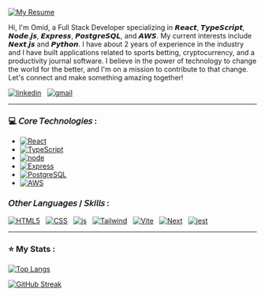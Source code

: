   <a href="https://github.com/omidzed/omidzed/blob/main/Omid Asadi - Resume.pdf"><img src="https://img.shields.io/badge/resume-purple?style=for-the-badge&logoSize=auto&label=my&labelColor=grey" alt="My Resume"></a>

  Hi, I'm Omid, a Full Stack Developer specializing in 𝙍𝙚𝙖𝙘𝙩, 𝙏𝙮𝙥𝙚𝙎𝙘𝙧𝙞𝙥𝙩, 𝙉𝙤𝙙𝙚.𝙟𝙨, 𝙀𝙭𝙥𝙧𝙚𝙨𝙨, 𝙋𝙤𝙨𝙩𝙜𝙧𝙚𝙎𝙌𝙇, and 𝘼𝙒𝙎. My current interests include 𝙉𝙚𝙭𝙩.𝙟𝙨 and 𝙋𝙮𝙩𝙝𝙤𝙣. I have about 2 years of experience in the industry and I have built applications related to sports betting, cryptocurrency, and a productivity journal software. I believe in the power of technology to change the world for the better, and I'm on a mission to contribute to that change. Let's connect and make something amazing together!



    
[![linkedin][linkedin.js]][linkedin-url] &nbsp; [![gmail][gmail.js]][gmail-url]


 
---

<div align="left">
  
### 💻 𝘊𝘰𝘳𝘦 𝘛𝘦𝘤𝘩𝘯𝘰𝘭𝘰𝘨𝘪𝘦𝘴 :

- [![React][React.js]][React-url] 
- [![TypeScript][TypeScript.js]][TypeScript-url] 
- [![node][node.js]][node-url] 
- [![Express][Express.js]][Express-url]
- [![PostgreSQL][PostgreSQL.js]][PostgreSQL-url] 
- [![AWS][AWS.js]][AWS-url]
  



###  𝘖𝘵𝘩𝘦𝘳 𝘓𝘢𝘯𝘨𝘶𝘢𝘨𝘦𝘴 / 𝘚𝘬𝘪𝘭𝘭𝘴  :
[![HTML5][HTML5.js]][HTML5-url] &nbsp; [![CSS][CSS.js]][CSS-url] &nbsp;  [![js][js.js]][js-url] &nbsp; [![Tailwind][Tailwind.js]][Tailwind-url]  &nbsp; [![Vite][Vite.js]][Vite-url] &nbsp; [![Next][Next.js]][Next-url] &nbsp; [![jest][jest.js]][jest-url]

</a>
   </div>

 

---

<div align="left">
  
<h3> ⭐ My Stats : </h3>

[![Top Langs](https://github-readme-stats.vercel.app/api/top-langs/?username=omidzed&layout=compact&theme=vision-friendly-dark)](https://github.com/omidzed/github-readme-stats)

[![GitHub Streak](https://streak-stats.demolab.com?user=omidzed&theme=chartreuse-dark&date_format=n%2Fj%5B%2FY%5D)](https://git.io/streak-stats)

</div>


[jest.js]: https://img.shields.io/badge/jest-maroon?style=for-the-badge&logo=jest&logoSize=auto
[jest-url]: https://jestjs.io/
[gmail.js]: https://img.shields.io/badge/Gmail-D14836?style=for-the-badge&logo=gmail&logoColor=white
[gmail-url]: mailto:omid.develops@gmail.com
[linkedin.js]: https://img.shields.io/badge/linkedin-%230077B5.svg?style=for-the-badge&logo=linkedin&logoColor=white
[linkedin-url]: https://www.linkedin.com/in/omidzasadi/
[node.js]:  https://img.shields.io/badge/Node.js-339933?style=for-the-badge&logo=node.js&logoColor=white
[node-url]: https://nodejs.org/en
[js.js]: https://img.shields.io/badge/javascript-yellow?style=for-the-badge&logo=javascript&logoColor=black&logoSize=auto
[js-url]: https://developer.mozilla.org/en-US/docs/Web/JavaScript
[Tailwind.js]: https://img.shields.io/badge/Tailwind%20css-%230F172A?style=for-the-badge&logo=Tailwind%20css&logoColor=%2338BDF8&logoSize=auto
[Tailwind-url]: https://tailwindcss.com/
[CSS.js]: https://img.shields.io/badge/css3-%230277BD?style=for-the-badge&logo=css3&logoColor=white&logoSize=auto
[CSS-url]: https://www.w3.org/Style/CSS/Overview.en.html/
[HTML5.js]: https://img.shields.io/badge/html5-%23E14E1D?style=for-the-badge&logo=html5&logoColor=white&logoSize=auto
[HTML5-url]: https://dev.w3.org/html5/spec-LC/
[AWS.js]: https://img.shields.io/badge/Amazon%20Web%20Services-%23212E3D?style=for-the-badge&logo=Amazon%20Web%20Services&logoColor=%23F1931C&logoSize=auto
[AWS-url]: https://aws.amazon.com/
[TypeScript.js]: https://img.shields.io/badge/TypeScript-3178C6?style=for-the-badge&logo=typescript&logoColor=white
[TypeScript-url]: https://www.typescriptlang.org/
[PostgreSQL.js]: https://img.shields.io/badge/postgresql-%23336791?style=for-the-badge&logo=postgresql&logoColor=white&logoSize=auto
[PostgreSQL-url]: https://www.postgresql.org/
[Vite.js]: https://img.shields.io/badge/Vite-B73BFE?style=for-the-badge&logo=vite&logoColor=FFD62E
[Vite-url]: https://vitejs.dev/
[TypeScript.js]: https://shields.io/badge/TypeScript-3178C6?logo=TypeScript&logoColor=FFF&style=flat-square
[TypeScript-url]: https://www.typescriptlang.org/
[issues-shield]: https://img.shields.io/github/issues/github_username/repo_name.svg?style=for-the-badge
[issues-url]: https://github.com/github_username/repo_name/issues
[license-shield]: https://img.shields.io/github/license/github_username/repo_name.svg?style=for-the-badge
[license-url]: https://github.com/github_username/repo_name/blob/master/LICENSE.txt
[linkedin-shield]: https://img.shields.io/badge/-LinkedIn-black.svg?style=for-the-badge&logo=linkedin&colorB=555
[linkedin-url]: https://linkedin.com/in/linkedin_username
[product-screenshot]: images/screenshot.png
[Next.js]: https://img.shields.io/badge/next.js-000000?style=for-the-badge&logo=nextdotjs&logoColor=white
[Next-url]: https://nextjs.org/
[React.js]: https://img.shields.io/badge/react-%2323272F?style=for-the-badge&logo=react&logoColor=%2357C0D7&logoSize=auto
[React-url]: https://reactjs.org/
[Express.js]: https://img.shields.io/badge/EXPRESS-555555?style=for-the-badge&logo=express&logoColor=white
[Express-url]: https://expressjs.com/

<!--
## <a href="https://github.com/omidzed/omidzed/blob/main/Omid-Resume.pdf">  📄 View My Resume</a>
**omidzed/omidzed** is a ✨ _special_ ✨ repository because its `README.md` (this file) appears on your GitHub profile.
Here are some ideas to get you started:
- 🔭 I’m currently working on ...
- 🌱 I’m currently learning ...
- 👯 I’m looking to collaborate on ...
- 🤔 I’m looking for help with ...
- 💬 Ask me about ...
- 😄 Pronouns: ...
- ⚡ Fun fact: ...
 <img src="https://komarev.com/ghpvc/?username=omidzed&style=flat-square&color=blue" alt=""/>

https://img.shields.io/badge/node.js-%2314211F?style=for-the-badge&logo=node.js&logoColor=%235CAD47&logoSize=auto
-->
